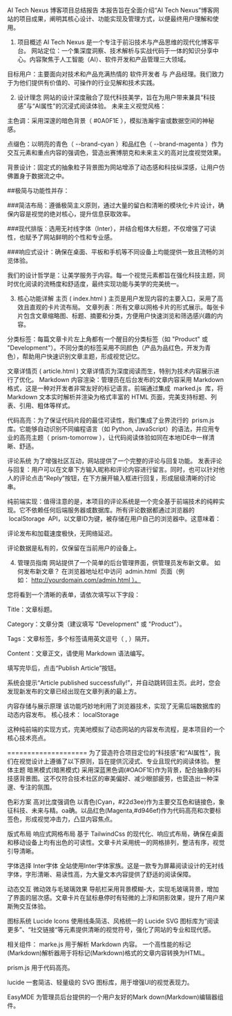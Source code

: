 AI Tech Nexus 博客项目总结报告
本报告旨在全面介绍“AI Tech Nexus”博客网站的项目成果，阐明其核心设计、功能实现及管理方式，以便最终用户理解和使用。

1. 项目概述
AI Tech Nexus 是一个专注于前沿技术与产品思维的现代化博客平台。
网站定位：一个集深度洞察、技术解析与实战代码于一体的知识分享中心。内容聚焦于人工智能（AI）、软件开发和产品管理三大领域。

目标用户：主要面向对技术和产品充满热情的 软件开发者 与 产品经理。我们致力于为他们提供有价值的、可操作的行业见解和技术实践。

2. 设计理念
网站的设计深度融合了现代科技美学，旨在为用户带来兼具“科技感”与“AI属性”的沉浸式阅读体验。
未来主义视觉风格：

主色调：采用深邃的暗色背景（ #0A0F1E ），模拟浩瀚宇宙或数据空间的神秘感。

点缀色：以明亮的青色（ --brand-cyan ）和品红色（ --brand-magenta ）作为交互元素和重点内容的强调色，营造出赛博朋克和未来主义的高对比度视觉效果。

背景设计：固定式的抽象粒子背景图为网站增添了动态感和科技纵深感，让用户仿佛置身于数据流之中。

##极简与功能性并存：

###简洁布局：遵循极简主义原则，通过大量的留白和清晰的模块化卡片设计，确保内容是视觉的绝对核心，提升信息获取效率。

###现代排版：选用无衬线字体（Inter），并结合粗体大标题，不仅增强了可读性，也赋予了网站鲜明的个性和专业感。

###响应式设计：确保在桌面、平板和手机等不同设备上均能提供一致且流畅的浏览体验。

我们的设计哲学是：让美学服务于内容。每一个视觉元素都旨在强化科技主题，同时优化阅读的流畅度和舒适度，最终实现功能与美学的完美统一。


3. 核心功能详解
主页 ( index.html )
主页是用户发现内容的主要入口，采用了高效且直观的卡片流布局。
文章列表：所有文章以网格卡片的形式展示。每张卡片包含文章缩略图、标题、摘要和分类，方便用户快速浏览和筛选感兴趣的内容。

分类标签：每篇文章卡片左上角都有一个醒目的分类标签（如 "Product" 或 "Development"）。不同分类的标签采用不同颜色（产品为品红色，开发为青色），帮助用户快速识别文章主题，形成视觉记忆。

文章详情页 ( article.html )
文章详情页为深度阅读而生，特别为技术内容展示进行了优化。
Markdown 内容渲染：管理员在后台发布的文章内容采用 Markdown 格式，这是一种对开发者非常友好的标记语言。前端通过集成  marked.js  库，将 Markdown 文本实时解析并渲染为格式丰富的 HTML 页面，完美支持标题、列表、引用、粗体等样式。

代码高亮：为了保证代码片段的最佳可读性，我们集成了业界流行的  prism.js  库。它能够自动识别不同编程语言（如 Python, JavaScript）的语法，并应用专业的高亮主题（ prism-tomorrow ），让代码阅读体验如同在本地IDE中一样清晰、舒适。

评论系统
为了增强社区互动，网站提供了一个完整的评论与回复功能。
发表评论与回复：用户可以在文章下方输入昵称和评论内容进行留言。同时，也可以针对他人的评论点击“Reply”按钮，在下方展开输入框进行回复，形成层级清晰的讨论串。

纯前端实现：值得注意的是，本项目的评论系统是一个完全基于前端技术的纯粹实现。它不依赖任何后端服务器或数据库。所有评论数据都通过浏览器的  localStorage  API，以文章ID为键，被存储在用户自己的浏览器中。这意味着：

评论发布和加载速度极快，无网络延迟。

评论数据是私有的，仅保留在当前用户的设备上。

4. 管理员指南
网站提供了一个简单的后台管理界面，供管理员发布新文章。
如何发布新文章？
在浏览器地址栏中访问  admin.html  页面（例如： http://yourdomain.com/admin.html ）。

您将看到一个清晰的表单，请依次填写以下字段：

Title：文章标题。

Category：文章分类（建议填写 "Development" 或 "Product"）。

Tags：文章标签，多个标签请用英文逗号（ , ）隔开。

Content：文章正文，请使用 Markdown 语法编写。

填写完毕后，点击“Publish Article”按钮。

系统会提示“Article published successfully!”，并自动跳转回主页。此时，您会发现新发布的文章已经出现在文章列表的最上方。

内容存储与展示原理
该功能巧妙地利用了浏览器技术，实现了无需后端数据库的动态内容发布。
核心技术： localStorage 



这种纯前端的实现方式，完美地模拟了动态网站的内容发布流程，是本项目的一个核心技术亮点。


====================
为了营造符合项目定位的“科技感”和“AI属性”，我们在视觉设计上遵循了以下原则，旨在提供沉浸式、专业且现代的阅读体验。
整体主题
暗黑模式(暗黑模式)
采用深蓝黑色调(#OAOF1E)作为背景，配合抽象的科技感背景图。这不仅符合技术社区的审美偏好、减少眼部疲劳，也营造出一种深邃、专注的氛围。

色彩方案
高对比度强调色
以青色(Cyan，#22d3ee)作为主要交互色和链接色，象征科技、未来与精。oa确。以品红色(Magenta,#d946ef)作为代码高亮和次要标签色，形成视觉冲击力，凸显内容焦点。

版式布局
响应式网格布局
基于 TailwindCss 的现代化、响应式布局，确保在桌面和移动设备上均有出色的可读性。文章卡片采用统一的网格排列，整洁有序，视觉引导清晰。

字体选择
Inter字体
全站使用Inter字体家族。这是一款专为屏幕阅读设计的无衬线字体，字形清晰、易读性高，为大量文本内容提供了舒适的阅读保障。

动态交互
微动效与毛玻璃效果
导航栏采用背景模糊-大，实现毛玻璃背景，增加了界面的层次感。文章卡片在鼠标悬停时有轻微的上浮和阴影效果，提升了用户䒩斯殉交互体验。

图标系统
Lucide lcons
使用线条简洁、风格统一的 Lucide SVG 图标库为“阅读更多”、“社交链接“等元素提供清晰的视觉符号，强化了网站的专业和现代感。

相关组件：
marke.js 用于解析 Markdown 内容。
一个高性能的标记(Markdown)解析器用于将标记(Markdown)格式的文章内容转换为HTML。

prism.js 用于代码高亮。

lucide
一套简洁、轻量级的 SVG 图标库，用于增强UI的视觉表现力。

EasyMDE
为管理员后台提供的一个用户友好的Mark down(Markdown)编辑器组件。